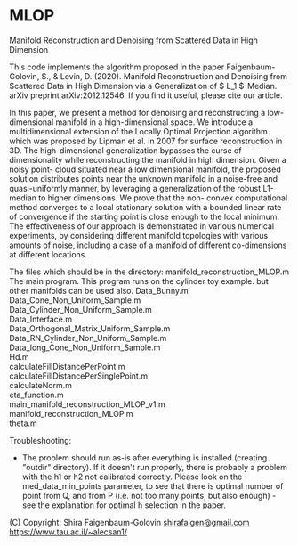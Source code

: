 # MLOP
Manifold Reconstruction and Denoising from Scattered Data in High Dimension

This code implements the algorithm proposed in the paper
Faigenbaum-Golovin, S., & Levin, D. (2020). Manifold Reconstruction and Denoising from Scattered Data in High Dimension via a Generalization of $ L_1 $-Median. arXiv preprint arXiv:2012.12546.
If you find it useful, please cite our article.

In this paper, we present a method for denoising and reconstructing a low-dimensional
manifold in a high-dimensional space. We introduce a multidimensional extension of the
Locally Optimal Projection algorithm which was proposed by Lipman et al. in 2007 for
surface reconstruction in 3D. The high-dimensional generalization bypasses the curse of
dimensionality while reconstructing the manifold in high dimension. Given a noisy point-
cloud situated near a low dimensional manifold, the proposed solution distributes points
near the unknown manifold in a noise-free and quasi-uniformly manner, by leveraging a
generalization of the robust L1-median to higher dimensions. We prove that the non-
convex computational method converges to a local stationary solution with a bounded
linear rate of convergence if the starting point is close enough to the local minimum.
The effectiveness of our approach is demonstrated in various numerical experiments, by
considering different manifold topologies with various amounts of noise, including a case
of a manifold of different co-dimensions at different locations.


The files which should be in the directory:
manifold_reconstruction_MLOP.m    The main program. This program runs on the cylinder toy example. but other manifolds can be used also.
Data_Bunny.m                                                                
Data_Cone_Non_Uniform_Sample.m                                              
Data_Cylinder_Non_Uniform_Sample.m                                          
Data_Interface.m                                                            
Data_Orthogonal_Matrix_Uniform_Sample.m                                     
Data_RN_Cylinder_Non_Uniform_Sample.m                                       
Data_long_Cone_Non_Uniform_Sample.m                                         
Hd.m                                                                                                                                     
calculateFillDistancePerPoint.m                                             
calculateFillDistancePerSinglePoint.m                                       
calculateNorm.m                                                             
eta_function.m                                                                                                                   
main_manifold_reconstruction_MLOP_v1.m                                      
manifold_reconstruction_MLOP.m                                              
theta.m 

Troubleshooting:
- The problem should run as-is after everything is installed (creating "outdir" directory).
  If it doesn't run properly, there is probably a problem with the h1 or h2 not calibrated correctly. Please look on the med_data_min_points parameter, to see that there is optimal number of point from Q, and from P (i.e. not too many points, but also enough) - see the explanation for optimal h selection in the paper.
  
  
(C) Copyright: Shira Faigenbaum-Golovin
shirafaigen@gmail.com
https://www.tau.ac.il/~alecsan1/
